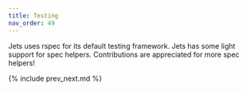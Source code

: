 ```yaml
---
title: Testing
nav_order: 49
---
```


Jets uses rspec for its default testing framework.  Jets has some light support for spec helpers. Contributions are appreciated for more spec helpers!

{% include prev_next.md %}